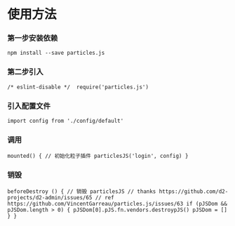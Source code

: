 # 使用方法
### 第一步安装依赖
``npm install --save particles.js``
### 第二步引入
``/* eslint-disable */  require('particles.js')``
### 引入配置文件
``import config from './config/default'``
### 调用
``mounted() {
    // 初始化粒子插件
    particlesJS('login', config)
  }``
  ### 销毁
  ``beforeDestroy () {
    // 销毁 particlesJS
    // thanks https://github.com/d2-projects/d2-admin/issues/65
    // ref https://github.com/VincentGarreau/particles.js/issues/63
    if (pJSDom && pJSDom.length > 0) {
      pJSDom[0].pJS.fn.vendors.destroypJS()
      pJSDom = []
    }
  }``